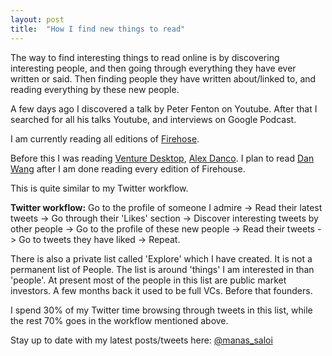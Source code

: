 ```yaml
---
layout: post
title:  "How I find new things to read"
---
```


The way to find interesting things to read online is by discovering interesting people, and then going through everything they have ever written or said. Then finding people they have written about/linked to, and reading everything by these new people.

A few days ago I discovered a talk by Peter Fenton on Youtube. After that I searched for all his talks Youtube, and interviews on Google Podcast.

I am currently reading all editions of [Firehose](https://firehose.substack.com).

Before this I was reading [Venture Desktop](https://venturedesktop.substack.com), [Alex Danco](https://danco.substack.com). I plan to read [Dan Wang](https://danwang.co) after I am done reading every edition of Firehouse.

This is quite similar to my Twitter workflow.

**Twitter workflow:** Go to the profile of someone I admire -> Read their latest tweets -> Go through their 'Likes' section -> Discover interesting tweets by other people -> Go to the profile of these new people -> Read their tweets -> Go to tweets they have liked -> Repeat.

There is also a private list called 'Explore' which I have created. It is not a permanent list of People. The list is  around 'things' I am interested in than 'people'. At present most of the people in this list are public market investors. A few months back it used to be full VCs. Before that founders.

I spend 30% of my Twitter time browsing through tweets in this list, while the rest 70% goes in the workflow mentioned above.


Stay up to date with my latest posts/tweets here: [@manas_saloi](http://twitter.com/manas_saloi)
